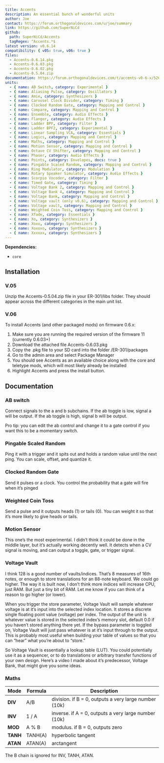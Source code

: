 ```yaml
---
title: Accents
description: An essential bunch of wonderful units
author: Joe
contact: https://forum.orthogonaldevices.com/u/joe/summary
link: https://github.com/SuperNiCd
github:
  path: SuperNiCd/Accents
  tagRegex: ^Accents.*$
latest version: v0.6.14
compatibility: { v05: true, v06: true }
files:
  - Accents-0.6.14.pkg
  - Accents-0.6.03.pkg
  - Accents-0.6.02.pkg
  - Accents-0.5.04.zip
documentation: https://forum.orthogonaldevices.com/t/accents-v0-6-x/5263
units:
  - { name: AB Switch, category: Experimental }
  - { name: Aliasing Pulse, category: Oscillators }
  - { name: Amie, category: Synthesizers }
  - { name: Carousel Clock Divider, category: Timing }
  - { name: Clocked Random Gate, category: Mapping and Control }
  - { name: Compare, category: Mapping and Control }
  - { name: Ensemble, category: Audio Effects }
  - { name: Flanger, category: Audio Effects }
  - { name: Ladder BPF, category: Filter }
  - { name: Ladder BPF2, category: Experimental }
  - { name: Linear Sampling VCA, category: Essentials }
  - { name: Logics, category: Mapping and Control }
  - { name: Maths, category: Mapping and Control }
  - { name: Motion Sensor, category: Mapping and Control }
  - { name: Octave CV Shifter, category: Mapping and Control }
  - { name: Phaser, category: Audio Effects }
  - { name: Points, category: Envelopes, docs: true }
  - { name: Pingable Scaled Random, category: Mapping and Control }
  - { name: Ring Modulator, category: Modulation }
  - { name: Rotary Speaker Simulator, category: Audio Effects }
  - { name: Scorpio Vocoder, category: Filter }
  - { name: Timed Gate, category: Timing }
  - { name: Voltage Bank 2, category: Mapping and Control }
  - { name: Voltage Bank 4, category: Mapping and Control }
  - { name: Voltage Bank, category: Mapping and Control }
  - { name: Voltage vault (only v0.6), category: Mapping and Control }
  - { name: Voltage vault, category: Mapping and Control }
  - { name: Weighted Coin Toss, category: Mapping and Control }
  - { name: Xfade, category: Essentials }
  - { name: Xo, category: Synthesizers }
  - { name: Xoxo, category: Synthesizers }
  - { name: Xoxoxo, category: Synthesizers }
  - { name: Xxxxxx, category: Synthesizers }
---
```


**Dependencies:**

- `core`

## Installation

### V.05

Unzip the Accents-0.5.04.zip file in your ER-301/libs folder. They should appear across the different categories in the main unit list.

### V.06

To install Accents (and other packaged mods) on firmware 0.6.x:

1. Make sure you are running the required version of the firmware 11 (currently 0.6.03+)
2. Download the attached file Accents-0.6.03.pkg
3. Copy the .pkg file to your SD card into the folder /ER-301/packages
4. Go to the admin area and select Package Manager
5. You should see Accents as an available choice along with the core and teletype mods, which will most likely already be installed
6. Highlight Accents and press the install button.

## Documentation

### AB switch

Connect signals to the a and b subchains. If the ab toggle is low, signal a will be output. If the ab toggle is high, signal b will be output.

Pro tip: you can edit the ab control and change it to a gate control if you want this to be a momentary switch.

### Pingable Scaled Random

Ping it with a trigger and it spits out and holds a random value until the next ping. You can scale, offset, and quantize it.

<md-img src="accents/pingable-scaled-random.png" alt=""></md-img>

<youtube :video-id="'66MMMyfIy50'"></youtube>

### Clocked Random Gate

Send it pulses or a clock. You control the probability that a gate will fire when it’s pinged

<md-img src="accents/clocked-random-gate.png" alt=""></md-img>

<youtube :video-id="'2sSnTLD1nR8'"></youtube>

### Weighted Coin Toss

Send a pulse and it outputs heads (1) or tails (0). You can weight it so that it’s more likely to give heads or tails.

<md-img src="accents/coin-toss.png" alt=""></md-img>

<youtube :video-id="'GqVS3U53bWk'"></youtube>

### Motion Sensor

This one’s the most experimental. I didn’t think it could be done in the middle layer, but it’s actually working decently well. It detects when a CV signal is moving, and can output a toggle, gate, or trigger signal.

<md-img src="accents/motion-sensor" alt=""></md-img>

<youtube :video-id="'8nTXRooI4fM'"></youtube>

### Voltage Vault

I think 128 is a good number of vaults/indices. That’s 8 measures of 16th notes, or enough to store translations for an 88-note keyboard. We could go higher. The way it is built now, I don’t think more indices will increase CPU, just RAM. But just a tiny bit of RAM. Let me know if you can think of a reason to go higher (or lower).

When you trigger the store parameter, Voltage Vault will sample whatever voltage is at it’s input into the selected index location. It stores a discrete single floating point value (voltage) per index. The output of the unit is whatever value is stored in the selected index’s memory slot, default 0.0 if you haven’t stored anything there yet. If the bypass parameter is toggled on, Voltage Vault will just pass whatever is at it’s input through to the output. This is probably most useful when building your table of values so that you can “hear” what you’re about to “store.”

So Voltage Vault is essentially a lookup table (LUT). You could potentially use it as a sequencer, or to do translations or arbitrary transfer functions of your own design. Here’s a video I made about it’s predecessor, Voltage Bank, that might give you some ideas.

<youtube :video-id="'pqyuhNSQ7po'"></youtube>

### Maths

| Mode     | Formula | Description                                           |
| -------- | ------- | ----------------------------------------------------- |
| **DIV**  | A/B     | division. if B = 0, outputs a very large number (10k) |
| **INV**  | 1 / A   | inverse. if A = 0, outputs a very large number (10k)  |
| **MOD**  | A % B   | modulus. if B = 0, outputs zero                       |
| **TANH** | TANH(A) | hyperbolic tangent                                    |
| **ATAN** | ATAN(A) | arctangent                                            |

The B chain is ignored for INV, TANH, ATAN.
